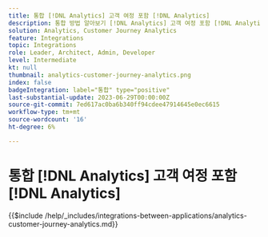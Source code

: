 ```yaml
---
title: 통합 [!DNL Analytics] 고객 여정 포함 [!DNL Analytics]
description: 통합 방법 알아보기 [!DNL Analytics] 고객 여정 포함 [!DNL Analytics].
solution: Analytics, Customer Journey Analytics
feature: Integrations
topic: Integrations
role: Leader, Architect, Admin, Developer
level: Intermediate
kt: null
thumbnail: analytics-customer-journey-analytics.png
index: false
badgeIntegration: label="통합" type="positive"
last-substantial-update: 2023-06-29T00:00:00Z
source-git-commit: 7ed617ac0ba6b340ff94cdee47914645e0ec6615
workflow-type: tm+mt
source-wordcount: '16'
ht-degree: 6%

---
```



# 통합 [!DNL Analytics] 고객 여정 포함 [!DNL Analytics]

{{$include /help/_includes/integrations-between-applications/analytics-customer-journey-analytics.md}}
